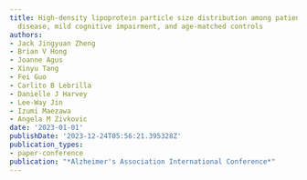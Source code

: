 ```yaml
---
title: High-density lipoprotein particle size distribution among patients with Alzheimer’s
  disease, mild cognitive impairment, and age-matched controls
authors:
- Jack Jingyuan Zheng
- Brian V Hong
- Joanne Agus
- Xinyu Tang
- Fei Guo
- Carlito B Lebrilla
- Danielle J Harvey
- Lee-Way Jin
- Izumi Maezawa
- Angela M Zivkovic
date: '2023-01-01'
publishDate: '2023-12-24T05:56:21.395328Z'
publication_types:
- paper-conference
publication: "*Alzheimer's Association International Conference*"
---
```

